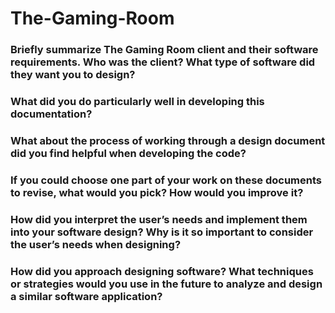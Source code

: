 # The-Gaming-Room

### Briefly summarize The Gaming Room client and their software requirements. Who was the client? What type of software did they want you to design?


### What did you do particularly well in developing this documentation?


### What about the process of working through a design document did you find helpful when developing the code?


### If you could choose one part of your work on these documents to revise, what would you pick? How would you improve it?


### How did you interpret the user’s needs and implement them into your software design? Why is it so important to consider the user’s needs when designing?


### How did you approach designing software? What techniques or strategies would you use in the future to analyze and design a similar software application?
